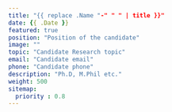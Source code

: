 ```yaml
---
title: "{{ replace .Name "-" " " | title }}"
date: {{ .Date }}
featured: true
position: "Position of the candidate"
image: ""
topic: "Candidate Research topic"
email: "Candidate email"
phone: "Candidate phone"
description: "Ph.D, M.Phil etc."
weight: 500
sitemap:
  priority : 0.8
---
```

